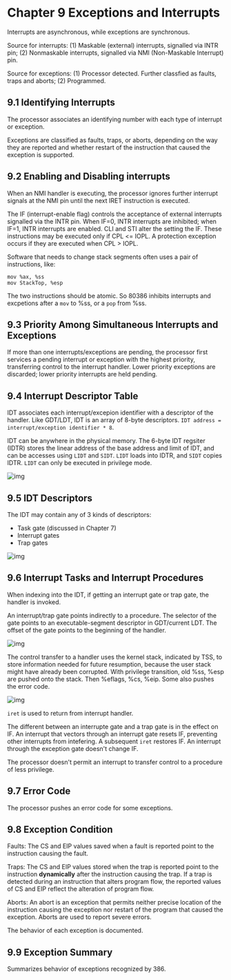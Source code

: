 # Chapter 9 Exceptions and Interrupts

Interrupts are asynchronous, while exceptions are synchronous.

Source for interrupts: (1) Maskable (external) interrupts, signalled via INTR pin; (2) Nonmaskable interrupts, signalled via NMI (Non-Maskable Interrupt) pin.

Source for exceptions: (1) Processor detected. Further classfied as faults, traps and aborts; (2) Programmed.

## 9.1 Identifying Interrupts

The processor associates an identifying number with each type of interrupt or exception.

Exceptions are classified as faults, traps, or aborts, depending on the way they are reported and whether restart of the instruction that caused the exception is supported.

## 9.2 Enabling and Disabling interrupts

When an NMI handler is executing, the processor ignores further interrupt signals at the NMI pin until the next IRET instruction is executed.

The IF (interrupt-enable flag) controls the acceptance of external interrupts signalled via the INTR pin. When IF=0, INTR interrupts are inhibited; when IF=1, INTR interrupts are enabled. CLI and STI alter the setting the IF. These instructions may be executed only if CPL <= IOPL. A protection exception occurs if they are executed when CPL > IOPL.

Software that needs to change stack segments often uses a pair of instructions, like:

```
mov %ax, %ss
mov StackTop, %esp
```

The two instructions should be atomic. So 80386 inhibits interrupts and excpetions after a `mov` to %ss, or a `pop` from %ss.

## 9.3 Priority Among Simultaneous Interrupts and Exceptions

If more than one interrupts/exceptions are pending, the processor first services a pending interrupt or exception with the highest priority, transferring control to the interrupt handler. Lower priority exceptions are discarded; lower priority interrupts are held pending.

## 9.4 Interrupt Descriptor Table

IDT associates each interrupt/excepion identifier with a descriptor of the handler. Like GDT/LDT, IDT is an array of 8-byte descriptors. `IDT address = interrupt/exception identifier * 8`. 

IDT can be anywhere in the physical memory. The 6-byte IDT regsiter (IDTR) stores the linear address of the base address and limit of IDT, and can be accesses using `LIDT` and `SIDT`. `LIDT` loads into IDTR, and `SIDT` copies IDTR. `LIDT` can only be executed in privilege mode. 

![img](https://pdos.csail.mit.edu/6.828/2018/readings/i386/fig9-1.gif)

## 9.5 IDT Descriptors

The IDT may contain any of 3 kinds of descriptors:

- Task gate (discussed in Chapter 7)
- Interrupt gates
- Trap gates

![img](https://pdos.csail.mit.edu/6.828/2018/readings/i386/fig9-3.gif)

## 9.6 Interrupt Tasks and Interrupt Procedures

When indexing into the IDT, if getting an interrupt gate or trap gate, the handler is invoked.

An interrupt/trap gate points indirectly to a procedure. The selector of the gate points to an executable-segment descriptor in GDT/current LDT. The offset of the gate points to the beginning of the handler.

![img](https://pdos.csail.mit.edu/6.828/2018/readings/i386/fig9-4.gif)

The control transfer to a handler uses the kernel stack, indicated by TSS, to store information needed for future resumption, because the user stack might have already been corrupted. With privilege transition, old %ss, %esp are pushed onto the stack. Then %eflags, %cs, %eip. Some also pushes the error code.

![img](https://pdos.csail.mit.edu/6.828/2018/readings/i386/fig9-5.gif)

`iret` is used to return from interrupt handler. 

The different between an interrupte gate and a trap gate is in the effect on IF. An interrupt that vectors through an interrupt gate resets IF, preventing other interrupts from intefering. A subsequent `iret` restores IF. An interrupt through the exception gate doesn't change IF. 

The processor doesn't permit an interrupt to transfer control to a procedure of less privilege.

## 9.7 Error Code

The processor pushes an error code for some exceptions.

## 9.8 Exception Condition

Faults: The CS and EIP values saved when a fault is reported point to the instruction causing the fault.

Traps: The CS and EIP values stored when the trap is reported point to the instruction **dynamically** after the instruction causing the trap. If a trap is detected during an instruction that alters program flow, the reported values of CS and EIP reflect the alteration of program flow.

Aborts: An abort is an exception that permits neither precise location of the instruction causing the exception nor restart of the program that caused the exception. Aborts are used to report severe errors.

The behavior of each exception is documented.

## 9.9 Exception Summary

Summarizes behavior of exceptions recognized by 386.